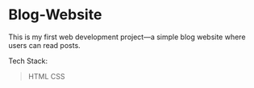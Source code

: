 # Blog-Website
This is my first web development project—a simple blog website where users can read posts.

Tech Stack:
  >HTML
  >CSS
